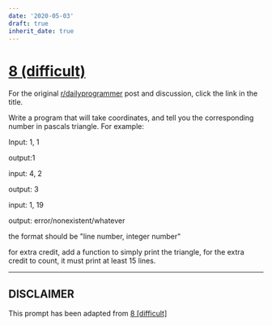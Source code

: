 ```yaml
---
date: '2020-05-03'
draft: true
inherit_date: true
---
```


# [8 (difficult)](https://www.reddit.com/r/dailyprogrammer/comments/psf4n/2162012_challenge_8_difficult/)

For the original [r/dailyprogrammer](https://www.reddit.com/r/dailyprogrammer/) post and discussion, click the link in the title.

Write a program that will take coordinates, and tell you the corresponding number in pascals triangle. For example: 

Input: 1, 1

output:1

input: 4, 2

output: 3

input: 1, 19

output: error/nonexistent/whatever

the format should be "line number, integer number"

for extra credit, add a function to simply print the triangle, for the extra credit to count, it must print at least 15 lines.


----
## **DISCLAIMER**
This prompt has been adapted from [8 [difficult]](https://www.reddit.com/r/dailyprogrammer/comments/psf4n/2162012_challenge_8_difficult/
)
